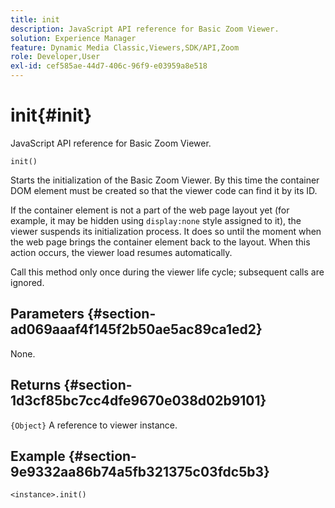 ```yaml
---
title: init
description: JavaScript API reference for Basic Zoom Viewer.
solution: Experience Manager
feature: Dynamic Media Classic,Viewers,SDK/API,Zoom
role: Developer,User
exl-id: cef585ae-44d7-406c-96f9-e03959a8e518
---
```

# init{#init}

JavaScript API reference for Basic Zoom Viewer.

 `init()`

Starts the initialization of the Basic Zoom Viewer. By this time the container DOM element must be created so that the viewer code can find it by its ID.

If the container element is not a part of the web page layout yet (for example, it may be hidden using `display:none` style assigned to it), the viewer suspends its initialization process. It does so until the moment when the web page brings the container element back to the layout. When this action occurs, the viewer load resumes automatically.

Call this method only once during the viewer life cycle; subsequent calls are ignored.

## Parameters {#section-ad069aaaf4f145f2b50ae5ac89ca1ed2}

None.

## Returns {#section-1d3cf85bc7cc4dfe9670e038d02b9101}

`{Object}` A reference to viewer instance.

## Example {#section-9e9332aa86b74a5fb321375c03fdc5b3}

```
<instance>.init()
```
